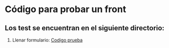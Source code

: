 # Código para probar un front

## Los test se encuentran en el siguiente directorio:

1. Llenar formulario: [Codigo prueba](./cypress/e2e/Primer_Reto.cy.js)